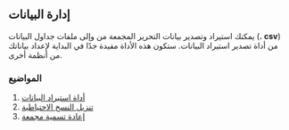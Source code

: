 ## إدارة البيانات

يمكنك استيراد وتصدير بيانات التحرير المجمعة من وإلى ملفات جداول البيانات (**. csv**) من أداة تصدير استيراد البيانات. ستكون هذه الأداة مفيدة جدًا في البداية لإعداد بياناتك من أنظمة أخرى.

### المواضيع

1. [أداة استيراد البيانات](https://docs.erpnext.com/docs/v13/user/manual/en/setting-up/data/data-import)
2. [تنزيل النسخ الاحتياطية](https://docs.erpnext.com/docs/v13/user/manual/en/setting-up/data/download-backup)
3. [إعادة تسمية مجمعة](https://docs.erpnext.com/docs/v13/user/manual/en/using-erpnext/articles/bulk-rename)